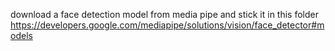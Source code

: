 download a face detection model from media pipe and stick it in this folder https://developers.google.com/mediapipe/solutions/vision/face_detector#models